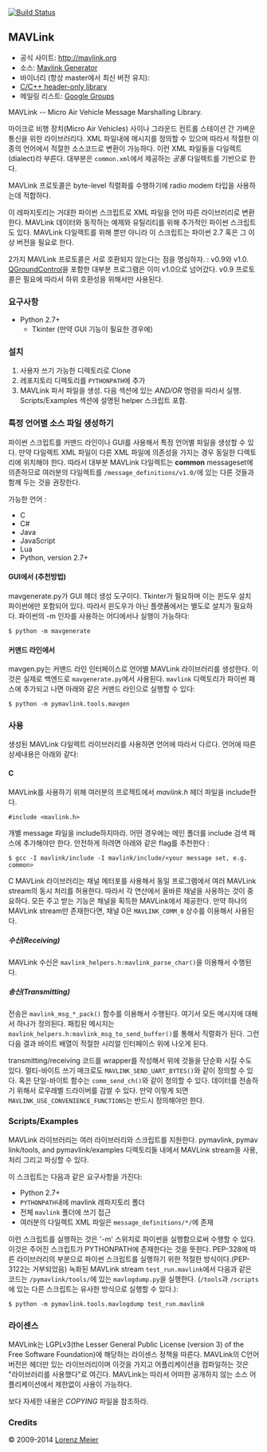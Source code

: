 [![Build Status](https://travis-ci.org/mavlink/mavlink.svg?branch=master)](https://travis-ci.org/mavlink/mavlink)

## MAVLink ##

*   공식 사이트: http://mavlink.org
*   소스: [Mavlink Generator](https://github.com/mavlink/mavlink)
*   바이너리 (항상 master에서 최신 버전 유지):
  * [C/C++ header-only library](https://github.com/mavlink/c_library)
*   메일링 리스트: [Google Groups](http://groups.google.com/group/mavlink)

MAVLink -- Micro Air Vehicle Message Marshalling Library.

마이크로 비행 장치(Micro Air Vehicles) 사이나 그라운드 컨트롤 스테이션 간 가벼운 통신을 위한 라이브러리다. XML 파일내에 메시지를 정의할 수 있으며 따라서 적절한 이종의 언어에서  적절한 소스코드로 변환이 가능하다. 이런 XML 파일들을 다일렉트(dialect)라 부른다. 대부분은 `common.xml`에서 제공하는 *공통* 다일렉트를 기반으로 한다.

MAVLink 프로토콜은 byte-level 직렬화를 수행하기에 radio modem 타입을 사용하는데 적합하다.

이 레파지토리는 거대한 파이썬 스크립트로 XML 파일을 언어 따른 라이브러리로 변환한다. MAVLink 데이터와 동작하는 예제와 유틸리티를 위해 추가적인 파이썬 스크립트도 있다. MAVLink 다일렉트를 위해 뿐만 아니라 이 스크립트는 파이썬 2.7 혹은 그 이상 버전을 필요로 한다.

2가지 MAVLink 프로토콜은 서로 호환되지 않는다는 점을 명심하자. : v0.9와 v1.0. [QGroundControl](https://github.com/mavlink/qgroundcontrol)을 포함한 대부분 프로그램은 이미 v1.0으로 넘어갔다. v0.9 프로토콜은 필요에 따라서 하위 호환성을 위해서만 사용된다.

### 요구사항 ###
  * Python 2.7+
    * Tkinter (만약 GUI 기능이 필요한 경우에)

### 설치 ###
  1. 사용자 쓰기 가능한 디렉토리로 Clone
  2. 레포지토리 디렉토리를 `PYTHONPATH`에 추가
  3. MAVLink 파서 파일을 생성. 다음 섹션에 있는 *AND/OR* 명령을 따라서 실행. Scripts/Examples 섹션에 설명된 helper 스크립트 포함.

### 특정 언어별 소스 파일 생성하기 ###

파이썬 스크립트를 커맨드 라인이나 GUI를 사용해서 특정 언어별 파일을 생성할 수 있다. 만약 다일렉트 XML 파일이 다른 XML 파일에 의존성을 가지는 경우 동일한 디렉토리에 위치해야 한다. 따라서 대부분 MAVLink 다일렉트는 **common** messageset에 의존하므로 여러분의 다일렉트를 `/message_definitions/v1.0/`에 있는 다른 것들과 함께 두는 것을 권장한다.

가능한 언어 :

  * C
  * C#
  * Java
  * JavaScript
  * Lua
  * Python, version 2.7+

#### GUI에서 (추천방법) ####

mavgenerate.py가 GUI 헤더 생성 도구이다. Tkinter가 필요하며 이는 윈도우 설치 파이썬에만 포함되어 있다. 따라서 윈도우가 아닌 플랫폼에서는 별도로 설치가 필요하다. 파이썬의 -m 인자를 사용하는 어디에서나 실행이 가능하다:

    $ python -m mavgenerate

#### 커맨드 라인에서 ####

mavgen.py는 커맨드 라인 인터페이스로 언어별 MAVLink 라이브러리를 생성한다. 이것은 실제로 백엔드로 `mavgenerate.py`에서 사용된다. `mavlink` 디렉토리가 파이썬 패스에 추가되고 나면 아래와 같은 커맨드 라인으로 실행할 수 있다:

    $ python -m pymavlink.tools.mavgen

### 사용 ###

생성된 MAVLink 다일렉트 라이브러리를 사용하면 언어에 따라서 다르다. 언어에 따른 상세내용은 아래와 같다:

#### C ####
MAVLink를 사용하기 위해 여러분의 프로젝트에서 *mavlink.h* 헤더 파일을 include한다.

    #include <mavlink.h>

개별 message 파일을 include하지마라. 어떤 경우에는 메인 폴더를 include 검색 패스에 추가해야만 한다. 안전하게 하려면 아래와 같은 flag를 추천한다 :

    $ gcc -I mavlink/include -I mavlink/include/<your message set, e.g. common>

C MAVLink 라이브러리는 채널 메터포를 사용해서 동일 프로그램에서 여러 MAVLink stream의 동시 처리를 허용한다. 따라서 각 연산에서 올바른 채널을 사용하는 것이 중요하다. 모든 주고 받는 기능은 채널을 획득한 MAVLink에서 제공한다. 만약 하나의 MAVLink stream만 존재한다면, 채널 0은 `MAVLINK_COMM_0` 상수를 이용해서 사용된다.

##### 수신(Receiving) ######
MAVLink 수신은 `mavlink_helpers.h:mavlink_parse_char()`을 이용해서 수행된다.

##### 송신(Transmitting) #####
전송은 `mavlink_msg_*_pack()` 함수를 이용해서 수행된다. 여기서 모든 메시지에 대해서 하나가 정의된다. 패킹된 메시지는 `mavlink_helpers.h:mavlink_msg_to_send_buffer()`를 통해서 직렬화가 된다. 그런 다음 결과 바이트 배열이 적절한 시리얼 인터페이스 위에 나오게 된다.

transmitting/receiving 코드를 wrapper를 작성해서 위에 것들을 단순화 시킬 수도 있다. 멀티-바이트 쓰기 매크로도 `MAVLINK_SEND_UART_BYTES()`와 같이 정의할 수 있다. 혹은 단일-바이트 함수는 `comm_send_ch()`와 같이 정의할 수 있다. 데이터를 전송하기 위해서 로우레벨 드라이버를 감쌀 수 있다. 만약 이렇게 되면 `MAVLINK_USE_CONVENIENCE_FUNCTIONS`는 반드시 정의해야만 한다.

### Scripts/Examples ###
MAVLink 라이브러리는 여러 라이브러리와 스크립트를 지원한다. pymavlink, pymav
link/tools, and pymavlink/examples 디렉토리들 내에서 MAVLink stream을 사용, 처리 그리고 파싱할 수 있다.

이 스크립트는 다음과 같은 요구사항을 가진다:
  * Python 2.7+
  * `PYTHONPATH`내에 mavlink 레파지토리 폴더
  * 전체 `mavlink` 폴더에 쓰기 접근
  * 여러분의 다일렉트 XML 파일은 `message_definitions/*/`에 존재


이런 스크립트를 실행하는 것은 '-m' 스위치로 파이썬을 실행함으로써 수행할 수 있다. 이것은 주어진 스크립트가 PYTHONPATH에 존재한다는 것을 뜻한다. PEP-328에 따른 라이브러리의 부분으로 파이썬 스크립트를 실행하기 위한 적절한 방식이다.(PEP-3122는 거부되었음) 녹화된 MAVLink stream `test_run.mavlink`에서 다음과 같은 코드는 `/pymavlink/tools/`에 있는 `mavlogdump.py`을 실행한다. (`/tools`과 `/scripts`에 있는 다른 스크립트는 유사한 방식으로 실행할 수 있다.):

    $ python -m pymavlink.tools.mavlogdump test_run.mavlink

### 라이센스 ###

MAVLink는 LGPLv3(the Lesser General Public License (version 3) of the Free Software Foundation)에 해당하는 라이센스 정책을 따른다. MAVLink의 C언어 버전은 헤더만 있는 라이브러리이며 이것을 가지고 어플리케이션을 컴파일하는 것은 "라이브러리를 사용했다"로 여긴다. MAVLink는 따라서 어떠한 공개하지 않는 소스 어플리케이션에서 제한없이 사용이 가능하다. 

보다 자세한 내용은 *COPYING* 파일을 참조하라.

### Credits ###

&copy; 2009-2014 [Lorenz Meier](mailto:mail@qgroundcontrol.org)
